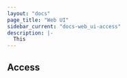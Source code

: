 ```yaml
---
layout: "docs"
page_title: "Web UI"
sidebar_current: "docs-web_ui-access"
description: |-
  This
---
```



## Access
